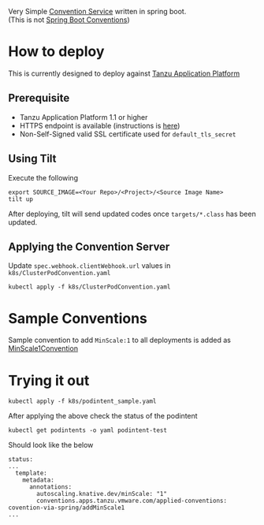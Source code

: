 Very Simple [Convention Service](https://github.com/vmware-tanzu/cartographer-conventions) written in spring boot.  
(This is not [Spring Boot Conventions](https://github.com/vmware-tanzu/cartographer-conventions/tree/main/samples/spring-convention-server))

# How to deploy

This is currently designed to deploy against 
[Tanzu Application Platform](https://docs.vmware.com/en/VMware-Tanzu-Application-Platform/1.1/tap/GUID-install-intro.html)

## Prerequisite

* Tanzu Application Platform 1.1 or higher
* HTTPS endpoint is available (instructions is [here](https://ik.am/entries/699))
* Non-Self-Signed valid SSL certificate used for  `default_tls_secret`

## Using Tilt

Execute the following

```
export SOURCE_IMAGE=<Your Repo>/<Project>/<Source Image Name>
tilt up
```

After deploying, tilt will send updated codes once `targets/*.class` has been updated.

## Applying the Convention Server

Update `spec.webhook.clientWebhook.url` values in `k8s/ClusterPodConvention.yaml`

```
kubectl apply -f k8s/ClusterPodConvention.yaml
```

# Sample Conventions

Sample convention to add `MinScale:1` to all deployments is added as [MinScale1Convention](src/main/java/jp/vmware/tanzu/mhoshivm/conventionviaspring/convention)

# Trying it out

```
kubectl apply -f k8s/podintent_sample.yaml
```

After applying the above check the status of the podintent

```
kubectl get podintents -o yaml podintent-test
```

Should look like the below

```aidl
status:
...
  template:
    metadata:
      annotations:
        autoscaling.knative.dev/minScale: "1"
        conventions.apps.tanzu.vmware.com/applied-conventions: covention-via-spring/addMinScale1
...
```
